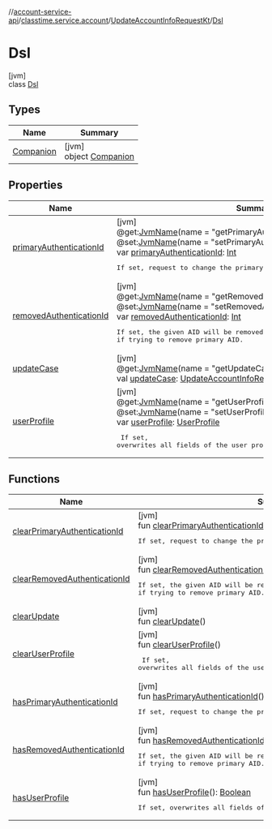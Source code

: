 //[account-service-api](../../../../index.md)/[classtime.service.account](../../index.md)/[UpdateAccountInfoRequestKt](../index.md)/[Dsl](index.md)

# Dsl

[jvm]\
class [Dsl](index.md)

## Types

| Name | Summary |
|---|---|
| [Companion](-companion/index.md) | [jvm]<br>object [Companion](-companion/index.md) |

## Properties

| Name | Summary |
|---|---|
| [primaryAuthenticationId](primary-authentication-id.md) | [jvm]<br>@get:[JvmName](https://kotlinlang.org/api/latest/jvm/stdlib/kotlin.jvm/-jvm-name/index.html)(name = &quot;getPrimaryAuthenticationId&quot;)<br>@set:[JvmName](https://kotlinlang.org/api/latest/jvm/stdlib/kotlin.jvm/-jvm-name/index.html)(name = &quot;setPrimaryAuthenticationId&quot;)<br>var [primaryAuthenticationId](primary-authentication-id.md): [Int](https://kotlinlang.org/api/latest/jvm/stdlib/kotlin/-int/index.html)<br><pre> If set, request to change the primary AID. </pre> |
| [removedAuthenticationId](removed-authentication-id.md) | [jvm]<br>@get:[JvmName](https://kotlinlang.org/api/latest/jvm/stdlib/kotlin.jvm/-jvm-name/index.html)(name = &quot;getRemovedAuthenticationId&quot;)<br>@set:[JvmName](https://kotlinlang.org/api/latest/jvm/stdlib/kotlin.jvm/-jvm-name/index.html)(name = &quot;setRemovedAuthenticationId&quot;)<br>var [removedAuthenticationId](removed-authentication-id.md): [Int](https://kotlinlang.org/api/latest/jvm/stdlib/kotlin/-int/index.html)<br><pre> If set, the given AID will be removed from the account. Returns error, if trying to remove primary AID. </pre> |
| [updateCase](update-case.md) | [jvm]<br>@get:[JvmName](https://kotlinlang.org/api/latest/jvm/stdlib/kotlin.jvm/-jvm-name/index.html)(name = &quot;getUpdateCase&quot;)<br>val [updateCase](update-case.md): [UpdateAccountInfoRequest.UpdateCase](../../-update-account-info-request/-update-case/index.md) |
| [userProfile](user-profile.md) | [jvm]<br>@get:[JvmName](https://kotlinlang.org/api/latest/jvm/stdlib/kotlin.jvm/-jvm-name/index.html)(name = &quot;getUserProfile&quot;)<br>@set:[JvmName](https://kotlinlang.org/api/latest/jvm/stdlib/kotlin.jvm/-jvm-name/index.html)(name = &quot;setUserProfile&quot;)<br>var [userProfile](user-profile.md): [UserProfile](../../-user-profile/index.md)<br><pre> If set, overwrites all fields of the user profile. </pre> |

## Functions

| Name | Summary |
|---|---|
| [clearPrimaryAuthenticationId](clear-primary-authentication-id.md) | [jvm]<br>fun [clearPrimaryAuthenticationId](clear-primary-authentication-id.md)()<br><pre> If set, request to change the primary AID. </pre> |
| [clearRemovedAuthenticationId](clear-removed-authentication-id.md) | [jvm]<br>fun [clearRemovedAuthenticationId](clear-removed-authentication-id.md)()<br><pre> If set, the given AID will be removed from the account. Returns error, if trying to remove primary AID. </pre> |
| [clearUpdate](clear-update.md) | [jvm]<br>fun [clearUpdate](clear-update.md)() |
| [clearUserProfile](clear-user-profile.md) | [jvm]<br>fun [clearUserProfile](clear-user-profile.md)()<br><pre> If set, overwrites all fields of the user profile. </pre> |
| [hasPrimaryAuthenticationId](has-primary-authentication-id.md) | [jvm]<br>fun [hasPrimaryAuthenticationId](has-primary-authentication-id.md)(): [Boolean](https://kotlinlang.org/api/latest/jvm/stdlib/kotlin/-boolean/index.html)<br><pre> If set, request to change the primary AID. </pre> |
| [hasRemovedAuthenticationId](has-removed-authentication-id.md) | [jvm]<br>fun [hasRemovedAuthenticationId](has-removed-authentication-id.md)(): [Boolean](https://kotlinlang.org/api/latest/jvm/stdlib/kotlin/-boolean/index.html)<br><pre> If set, the given AID will be removed from the account. Returns error, if trying to remove primary AID. </pre> |
| [hasUserProfile](has-user-profile.md) | [jvm]<br>fun [hasUserProfile](has-user-profile.md)(): [Boolean](https://kotlinlang.org/api/latest/jvm/stdlib/kotlin/-boolean/index.html)<br><pre> If set, overwrites all fields of the user profile. </pre> |
